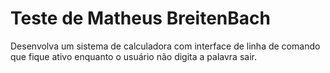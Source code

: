 # Teste de Matheus BreitenBach

Desenvolva um sistema de calculadora com interface de linha de comando que fique ativo enquanto o usuário não digita a palavra sair.

